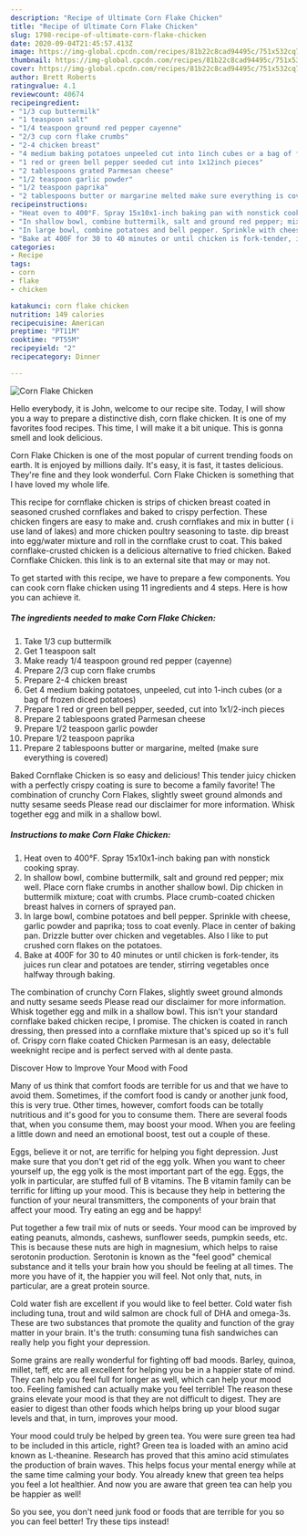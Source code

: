 ```yaml
---
description: "Recipe of Ultimate Corn Flake Chicken"
title: "Recipe of Ultimate Corn Flake Chicken"
slug: 1798-recipe-of-ultimate-corn-flake-chicken
date: 2020-09-04T21:45:57.413Z
image: https://img-global.cpcdn.com/recipes/81b22c8cad94495c/751x532cq70/corn-flake-chicken-recipe-main-photo.jpg
thumbnail: https://img-global.cpcdn.com/recipes/81b22c8cad94495c/751x532cq70/corn-flake-chicken-recipe-main-photo.jpg
cover: https://img-global.cpcdn.com/recipes/81b22c8cad94495c/751x532cq70/corn-flake-chicken-recipe-main-photo.jpg
author: Brett Roberts
ratingvalue: 4.1
reviewcount: 40674
recipeingredient:
- "1/3 cup buttermilk"
- "1 teaspoon salt"
- "1/4 teaspoon ground red pepper cayenne"
- "2/3 cup corn flake crumbs"
- "2-4 chicken breast"
- "4 medium baking potatoes unpeeled cut into 1inch cubes or a bag of frozen diced potatoes"
- "1 red or green bell pepper seeded cut into 1x12inch pieces"
- "2 tablespoons grated Parmesan cheese"
- "1/2 teaspoon garlic powder"
- "1/2 teaspoon paprika"
- "2 tablespoons butter or margarine melted make sure everything is covered"
recipeinstructions:
- "Heat oven to 400°F. Spray 15x10x1-inch baking pan with nonstick cooking spray."
- "In shallow bowl, combine buttermilk, salt and ground red pepper; mix well. Place corn flake crumbs in another shallow bowl. Dip chicken in buttermilk mixture; coat with crumbs. Place crumb-coated chicken breast halves in corners of sprayed pan."
- "In large bowl, combine potatoes and bell pepper. Sprinkle with cheese, garlic powder and paprika; toss to coat evenly. Place in center of baking pan. Drizzle butter over chicken and vegetables. Also I like to put crushed corn flakes on the potatoes."
- "Bake at 400F for 30 to 40 minutes or until chicken is fork-tender, its juices run clear and potatoes are tender, stirring vegetables once halfway through baking."
categories:
- Recipe
tags:
- corn
- flake
- chicken

katakunci: corn flake chicken 
nutrition: 149 calories
recipecuisine: American
preptime: "PT11M"
cooktime: "PT55M"
recipeyield: "2"
recipecategory: Dinner

---
```



![Corn Flake Chicken](https://img-global.cpcdn.com/recipes/81b22c8cad94495c/751x532cq70/corn-flake-chicken-recipe-main-photo.jpg)

Hello everybody, it is John, welcome to our recipe site. Today, I will show you a way to prepare a distinctive dish, corn flake chicken. It is one of my favorites food recipes. This time, I will make it a bit unique. This is gonna smell and look delicious.

Corn Flake Chicken is one of the most popular of current trending foods on earth. It is enjoyed by millions daily. It's easy, it is fast, it tastes delicious. They're fine and they look wonderful. Corn Flake Chicken is something that I have loved my whole life.

This recipe for cornflake chicken is strips of chicken breast coated in seasoned crushed cornflakes and baked to crispy perfection. These chicken fingers are easy to make and. crush cornflakes and mix in butter ( i use land of lakes) and more chicken poultry seasoning to taste. dip breast into egg/water mixture and roll in the cornflake crust to coat. This baked cornflake-crusted chicken is a delicious alternative to fried chicken. Baked Cornflake Chicken. this link is to an external site that may or may not.


To get started with this recipe, we have to prepare a few components. You can cook corn flake chicken using 11 ingredients and 4 steps. Here is how you can achieve it.

<!--inarticleads1-->

##### The ingredients needed to make Corn Flake Chicken:

1. Take 1/3 cup buttermilk
1. Get 1 teaspoon salt
1. Make ready 1/4 teaspoon ground red pepper (cayenne)
1. Prepare 2/3 cup corn flake crumbs
1. Prepare 2-4 chicken breast
1. Get 4 medium baking potatoes, unpeeled, cut into 1-inch cubes (or a bag of frozen diced potatoes)
1. Prepare 1 red or green bell pepper, seeded, cut into 1x1/2-inch pieces
1. Prepare 2 tablespoons grated Parmesan cheese
1. Prepare 1/2 teaspoon garlic powder
1. Prepare 1/2 teaspoon paprika
1. Prepare 2 tablespoons butter or margarine, melted (make sure everything is covered)


Baked Cornflake Chicken is so easy and delicious! This tender juicy chicken with a perfectly crispy coating is sure to become a family favorite! The combination of crunchy Corn Flakes, slightly sweet ground almonds and nutty sesame seeds Please read our disclaimer for more information. Whisk together egg and milk in a shallow bowl. 

<!--inarticleads2-->

##### Instructions to make Corn Flake Chicken:

1. Heat oven to 400°F. Spray 15x10x1-inch baking pan with nonstick cooking spray.
1. In shallow bowl, combine buttermilk, salt and ground red pepper; mix well. Place corn flake crumbs in another shallow bowl. Dip chicken in buttermilk mixture; coat with crumbs. Place crumb-coated chicken breast halves in corners of sprayed pan.
1. In large bowl, combine potatoes and bell pepper. Sprinkle with cheese, garlic powder and paprika; toss to coat evenly. Place in center of baking pan. Drizzle butter over chicken and vegetables. Also I like to put crushed corn flakes on the potatoes.
1. Bake at 400F for 30 to 40 minutes or until chicken is fork-tender, its juices run clear and potatoes are tender, stirring vegetables once halfway through baking.


The combination of crunchy Corn Flakes, slightly sweet ground almonds and nutty sesame seeds Please read our disclaimer for more information. Whisk together egg and milk in a shallow bowl. This isn&#39;t your standard cornflake baked chicken recipe, I promise. The chicken is coated in ranch dressing, then pressed into a cornflake mixture that&#39;s spiced up so it&#39;s full of. Crispy corn flake coated Chicken Parmesan is an easy, delectable weeknight recipe and is perfect served with al dente pasta. 

Discover How to Improve Your Mood with Food


Many of us think that comfort foods are terrible for us and that we have to avoid them. Sometimes, if the comfort food is candy or another junk food, this is very true. Other times, however, comfort foods can be totally nutritious and it's good for you to consume them. There are several foods that, when you consume them, may boost your mood. When you are feeling a little down and need an emotional boost, test out a couple of these.

Eggs, believe it or not, are terrific for helping you fight depression. Just make sure that you don't get rid of the egg yolk. When you want to cheer yourself up, the egg yolk is the most important part of the egg. Eggs, the yolk in particular, are stuffed full of B vitamins. The B vitamin family can be terrific for lifting up your mood. This is because they help in bettering the function of your neural transmitters, the components of your brain that affect your mood. Try eating an egg and be happy!

Put together a few trail mix of nuts or seeds. Your mood can be improved by eating peanuts, almonds, cashews, sunflower seeds, pumpkin seeds, etc. This is because these nuts are high in magnesium, which helps to raise serotonin production. Serotonin is known as the "feel good" chemical substance and it tells your brain how you should be feeling at all times. The more you have of it, the happier you will feel. Not only that, nuts, in particular, are a great protein source.

Cold water fish are excellent if you would like to feel better. Cold water fish including tuna, trout and wild salmon are chock full of DHA and omega-3s. These are two substances that promote the quality and function of the gray matter in your brain. It's the truth: consuming tuna fish sandwiches can really help you fight your depression. 

Some grains are really wonderful for fighting off bad moods. Barley, quinoa, millet, teff, etc are all excellent for helping you be in a happier state of mind. They can help you feel full for longer as well, which can help your mood too. Feeling famished can actually make you feel terrible! The reason these grains elevate your mood is that they are not difficult to digest. They are easier to digest than other foods which helps bring up your blood sugar levels and that, in turn, improves your mood.

Your mood could truly be helped by green tea. You were sure green tea had to be included in this article, right? Green tea is loaded with an amino acid known as L-theanine. Research has proved that this amino acid stimulates the production of brain waves. This helps focus your mental energy while at the same time calming your body. You already knew that green tea helps you feel a lot healthier. And now you are aware that green tea can help you be happier as well!

So you see, you don't need junk food or foods that are terrible for you so you can feel better! Try  these tips  instead!

